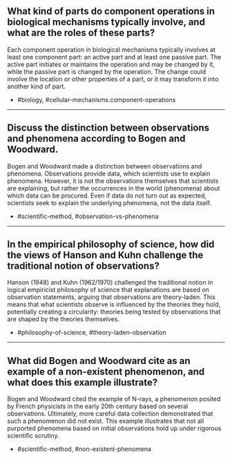 ## What kind of parts do component operations in biological mechanisms typically involve, and what are the roles of these parts?

Each component operation in biological mechanisms typically involves at least one component part: an active part and at least one passive part. The active part initiates or maintains the operation and may be changed by it, while the passive part is changed by the operation. The change could involve the location or other properties of a part, or it may transform it into another kind of part.

- #biology, #cellular-mechanisms.component-operations
---

## Discuss the distinction between observations and phenomena according to Bogen and Woodward.

Bogen and Woodward made a distinction between observations and phenomena. Observations provide data, which scientists use to explain phenomena. However, it is not the observations themselves that scientists are explaining, but rather the occurrences in the world (phenomena) about which data can be procured. Even if data do not turn out as expected, scientists seek to explain the underlying phenomena, not the data itself.

- #scientific-method, #observation-vs-phenomena
---

## In the empirical philosophy of science, how did the views of Hanson and Kuhn challenge the traditional notion of observations?

Hanson (1948) and Kuhn (1962/1970) challenged the traditional notion in logical empiricist philosophy of science that explanations are based on observation statements, arguing that observations are theory-laden. This means that what scientists observe is influenced by the theories they hold, potentially creating a circularity: theories being tested by observations that are shaped by the theories themselves.

- #philosophy-of-science, #theory-laden-observation
---

## What did Bogen and Woodward cite as an example of a non-existent phenomenon, and what does this example illustrate?

Bogen and Woodward cited the example of $\mathrm{N}$-rays, a phenomenon posited by French physicists in the early 20th century based on several observations. Ultimately, more careful data collection demonstrated that such a phenomenon did not exist. This example illustrates that not all purported phenomena based on initial observations hold up under rigorous scientific scrutiny.

- #scientific-method, #non-existent-phenomena
